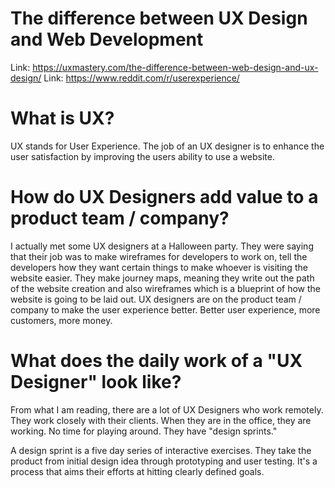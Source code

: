 # The difference between UX Design and Web Development

Link: https://uxmastery.com/the-difference-between-web-design-and-ux-design/
Link: https://www.reddit.com/r/userexperience/

# What is UX? 

UX stands for User Experience. The job of an UX designer is to enhance the user satisfaction by improving the users ability to use a website. 

# How do UX Designers add value to a product team / company?

I actually met some UX designers at a Halloween party. They were saying that their job was to make wireframes for developers to work on, tell the developers how they want certain things to make whoever is visiting the website easier. They make journey maps, meaning they write out the path of the website creation and also wireframes which is a blueprint of how the website is going to be laid out. UX designers are on the product team / company to make the user experience better. Better user experience, more customers, more money.

# What does the daily work of a "UX Designer" look like?

From what I am reading, there are a lot of UX Designers who work remotely. They work closely with their clients. When they are in the office, they are working. No time for playing around. They have "design sprints." 

A design sprint is a five day series of interactive exercises. They take the product from initial design idea through prototyping and user testing. It's a process that aims their efforts at hitting clearly defined goals. 

